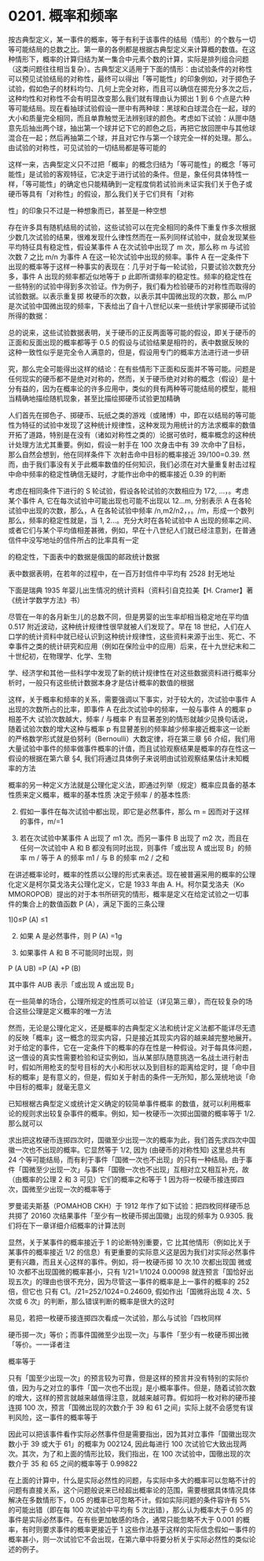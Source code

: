 # 0201. 概率和频率

按古典型定义，某一事件的概率，等于有利于该事件的结局（情形）的个数与一切等可能结局的总数之比。第一章的各例都是根据古典型定义来计算概的数值。在这种情形下，概率的计算归结为某一集合中元素个数的计算，实际是排列组合问题（这类问题往往相当复杂）。古典型定义适用于下面的情形：由试验条件的对称性可以预见试验结局的对称性，最终可以得出「等可能性」的印象例如，对于掷色子试验，假如色子的材料均匀、几何上完全对称，而且可以确信在掷充分多次之后，这种均性和对称性不会有明显改变那么我们就有理由认为掷出 1 到 6 个点是六种等可能结局。现在看抽球试验假设一匣中有两种球：黑球和白球混合在一起，球的大小和质量完全相同，而且单靠触觉无法辨别球的颜色。考虑如下试验：从匣中随意先后抽出两个球，抽出第一个球并记下它的颜色之后，再把它放回匣中与其他球混合在一起；然后再抽第二个球，并且对它作与第一个球完全一样的处理。那么。由试验的对称性，可见试验的一切结局都是等可能的

这样一来，古典型定义只不过把「概率」的概念归结为「等可能性」的概念「等可能性」是试验的客观特征，它决定于进行试验的条件。但是，象任何具体特性一样，「等可能性」的确定也只能精确到一定程度倘若试验尚未证实我们关于色子或硬币等具有「对称性」的假设，那么我们关于它们貝有「对称

性」的印象只不过是一种想象而已，甚至是一种空想

存在许多具有随机结局的试验，这些试验可以在完全相同的条件下重复作多次根据少数几次试验的结果，很难发现什么律性然而在一系列同样试验中，就会发现某些平均特征具有稳定性，假设某事件 A 在次试验中出现了 m 次，那么称 m 与试验次数 7 之比 m/n 为事件 A 在这一轮次试验中出现的频率。事件 A 在一定条件下出现的概率等于这样一种事实的表现在：几乎对于每一轮试验，只要试验次数充分多，事件 A 出现的频率都近似地等于 p 此即所谓频率的稳定性。频率的稳定性在一些特别的试验中得到多次验证。作为例子，我们看为检验硬币的对称性而取得的试验数据。以表示重复掷 枚硬币的次数，以表示其中国微出现的次数，那么 m/P 是次试验中国微出现的频率，下表给出了自十八世纪以来一些统计学家掷硬币试验所得的数据：

总的说来，这些试验数据表明，关于硬币的正反两面等可能的假设，即关于硬币的正面和反面出现的概率都等于 0.5 的假设与试验结果是相符的，表中数据反映的这种一致性似乎是完全令人满意的，但是，假设用专门的概率方法进行进一步研

究，那么完全可能得出这样的结论：在有些情形下正面和反面并不等可能。问题是任何现实的硬币都不是绝对对称的，然而，关于硬币绝对对称的概念（假设）是十分有益的，因为在概率论的许多应用中，类似的貝有两种等可能结局的模型，能相当精确地描绘随机现象，甚至比描绘掷硬币试验更加精确

人们首先在掷色子、掷硬币、玩纸之类的游戏（或赌博）中，即在以结局的等可能性为特征的试验中发现了这种统计规律性，这种发现为用统计的方法求概率的数值开拓了道路，特别是在没有（诸如对称性之类的）论据可依时，概率概念的这种统计处理方法尤其重要。例如，假设一射手在 100 次身击中有 39 次命中了目标，那么自然会想到，他在同样条件下 次射击命中目标的概率接近 39/100=0.39. 然而，由于我们事没有关于此概率数值的任何知识，我们必须在对大量重复射击过程中命中频率的稳定性确信无疑时，才能作出命中的概率接近 0.39 的判断

考虑在相同条件下进行的 S 轮试验，假设各轮试验的次数相应为 172, …，。考虑某个事件 A, 它在每次试验中可能出现也可能不出现以 12…m, 分别表示 A 在各轮 试验中出现的次数，那么，A 在各轮试验中频率 /n,m2/n2，，。/m，形成一个数列那么，频率的稳定性就是，当 1, 2…。充分大时在各轮试验中 A 出现的频率之间、或者它们与某个平均值相差甚微，例如，早在十八世纪人们就已经注意到，在普通信件中没写地址的信件所占的比率具有一定

的稳定性，下面表中的数据是俄国的邮政统计数据

表中数据表明，在若年的过程中，在一百万封信件中平均有 2528 封无地址

下面是瑞典 1935 年婴儿出生情况的统计资料（资料引自克拉美【H. Cramer】著《统计学数学方法》书）

尽管在一年的各月新生儿的总数不同，但是男婴的出生率却相当稳定地在平均值 0.517 附近波动，这种统计规律性很早就被人们发现了。早在 18 世纪，人们在人口学的统计资料中就已经认识到这种统计规律性，这些资料来源于出生、死亡、不幸事件之类的统计研究和应用（例如在保险业中的应用）后来，在十九世纪末和二十世纪初，在物理学、化学、生物

学、经济学和其他一些科学中发现了新的统计规律性在对这些数据资料进行概率分析时，一般只有这些统计数据本身才是估计概率的数值的根据

这样，关于概率和频率的关系，需要强调以下事实，对于较大的，次试验中事件 A 出现的次数所占的比率，即事件 A 在此次试验中的频率，一般与事件 A 的概率 p 相差不大 试验次数越大，频率 / 与概率 P 有显著差別的情形就越少见换句话说，随着试验次数的增大这种与概率 p 有显瞽差别的频率越少频率接近概率这一论断的严格数学形式就是伯努利（Bernoulli）大数定律，将在第三章 §6 介绍，我们用大量试验中事件的频率做事件概率的计值，而且试验观察结果是概率的存在性这一假设的根据在第六章 §4, 我们将通过具体例子来说明由试验观察结果估计未知概率的方法

概率的另一种定义方法就是公理化定义法，即通过列举（规定）概率应具备的基本性质来定义概率，概率的基本性质 决定于频率 / 的基本性质:

2) 假如一事件在每次试验中都出现，即它是必然事件，那么 m = 因而对于这样的事件，m/=1

3) 若在次试验中某事件 A 出现了 m1 次。而另一事件 B 出现了 m2 次，而且在任何一次试验中 A 和 B 都没有同时出现，则事件「或出现 A 或出现 B」的频率 m / 等于 A 的频率 m1 / 与 B 的频率 m2 / 之和

在讲述概率论时，概率的性质以公理的形式来表述。现在被普遍采用的概率的公理化定义是柯尔莫戈洛夫公理化定义，它是 1933 年由 A. H。柯尔莫戈洛夫（Ko MMOROPOB）提出的对于本书所研究的情形，概率是定义在给定试验之一切事件的集合上的数值函数 P (A），满足下面的三条公理

1)0≤P (A) ≤1

2) 如果 A 是必然事件，则 P (A) =1g

3) 如果事件 A 和 B 不可能同时出现，则

P (A UB) =P (A) +P (B)

其中事件 AUB 表示「或出现 A 或出现 B」

在一些简单的场合，公理所规定的性质可以验证（详见第三章），而在较复杂的场合这些公理是定义概率的唯一方法

然而，无论是公理化定义，还是概率的古典型定义法和统计定义法都不能详尽无遗的反映「概率」这一概念的现实内容，只是接近其现实内容的越来越完整地展开。对于给定的事件，它在一定条件下的概率的存在性是一种假设。对于每具体问题，这一偎设的真实性需要检验和证实例如，当从某部队随意挑选一名战土进行射击时，假如所用枪支的型号目标的大小和形状以及到目标的距离给定时，提「命中目标的概率」是有意义的，但是，假如关于射击的条件一无所知，那么笼统地谈「命中目标的概率」就毫无意义

已知根椐古典型定义或统计定义确定的较简单事件概率 的数值，就可以利用概率论的规则求出较复杂事件的概率。例如，知一枚硬币一次掷出国徽的概率等于 1/2. 那么就可以

求出把这枚硬币连掷四次时，国徽至少出现一次的概率为此，我们首先求四次中国徽一次也不出现的概率。它显然等于 1/2, 因为 (由硬币的对称性知) 这里总共有 24 个等可能结局，而有利于事件「国微一次也不出现」的只有一种结局。由于事件「国微至少出现一次」与事件「国徹一次也不出现」互相对立又相互补充，故（由概率的公理 2 和 3 可见）它们的概率之和等于 1 因为将一校硬币接连掷四次，国微至少出现一次的概率等于

罗曼诺夫斯基（POMAHOB CKH）于 1912 年作了如下试验：把四枚同样硬币总共掷了 20160 次结果事件「至少有一枚硬币掷出国徽」出现的频率为 0.9305. 我们将在下一章详细介绍概率的计算法则

显然，关于某事件的概率接近于 1 的论断特別重要，它 比其他情形（例如比关于某事件的概率接近 1/2 的信息）有更重要的实际意义这是因为我们对实际必然事件更有兴趣，而且关心这样的事件。例如，将一枚硬币掷 10 次.10 次都出现国 微或 10 次都不出现国微的概率甚小，只有 1/21=1/1024 0.00098 就连预言「国恰好出现五次」的理由也很不充分，因为尽管这一事件的概率是上一事件的概率的 252 倍，但它也 只有 C1。/21=252/1024=0.24609, 假如作出「国微将出现 4 次、5 次或 6 次」的判断，那么错误判断的概率是很大的这时

易见，若把一枚硬币接连掷四次看成一次试验，那么与试验「四枚同样

硬币掷一次」等价；而事件国微至少出现一次」与事件「至少有一枚硬币掷出微「等价。一一译者注

概率等于

只有「国至少出现一次」的预言较为可靠，但是这样的预言并没有特别的实际价值，因为与之对立的事件「国一次也不出现」是小概率事件。但是，随着试验次数的增大，这样的预言就越来越值得注意，就越来越可靠。假如将一枚对称的硬币接连掷 100 次，预言「国微出现的次数介于 39 和 61 之间」实际上就不会感觉有误判风险，这一事件的概率等于

因此可以把该事件看作实际必然事件但是需要指出，因为其对立事件「国徽出现次数小于 39 或大于 61」的概率为 002124, 因此每进行 100 次试验它大致出现两次。其次，为了和上面的情形比较，我们指出，在 100 次试验中，国徹出现的次数介于 35 和 65 之间的概率等于 0.99822

在上面的计算中，什么是实际必然性的问题，与实际中多大的概率可以忽略不计的问题有直接关系，这个问题般说来已经超出概率论的范围，需要根据具体情况具体解决在多数情形下，0.05 的概率已可忽略不计。假如实际问题的条件容许有 5% 的可能出错（即在每 100 次试验中平均有 5 次出错），那么认为概率大于 0.95 的事件是实际必然事件。在有些更加敏感的场合，通常只能忽略不大于 0.001 的概率，有时则要求事件的概率更接近于 1 这些作法基于这样的实际信念假如一事件的概率甚小，则一次试验它不会出现，在第六章中将要分析关于实际必然性的类似论述的例子。